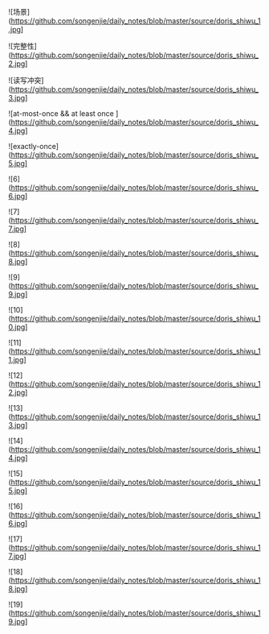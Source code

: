![场景](https://github.com/songenjie/daily_notes/blob/master/source/doris_shiwu_1.jpg]

![完整性](https://github.com/songenjie/daily_notes/blob/master/source/doris_shiwu_2.jpg]

![读写冲突](https://github.com/songenjie/daily_notes/blob/master/source/doris_shiwu_3.jpg]

![at-most-once && at least once ](https://github.com/songenjie/daily_notes/blob/master/source/doris_shiwu_4.jpg]

![exactly-once](https://github.com/songenjie/daily_notes/blob/master/source/doris_shiwu_5.jpg]

![6](https://github.com/songenjie/daily_notes/blob/master/source/doris_shiwu_6.jpg]

![7](https://github.com/songenjie/daily_notes/blob/master/source/doris_shiwu_7.jpg]

![8](https://github.com/songenjie/daily_notes/blob/master/source/doris_shiwu_8.jpg]

![9](https://github.com/songenjie/daily_notes/blob/master/source/doris_shiwu_9.jpg]

![10](https://github.com/songenjie/daily_notes/blob/master/source/doris_shiwu_10.jpg]

![11](https://github.com/songenjie/daily_notes/blob/master/source/doris_shiwu_11.jpg]

![12](https://github.com/songenjie/daily_notes/blob/master/source/doris_shiwu_12.jpg]

![13](https://github.com/songenjie/daily_notes/blob/master/source/doris_shiwu_13.jpg]

![14](https://github.com/songenjie/daily_notes/blob/master/source/doris_shiwu_14.jpg]

![15](https://github.com/songenjie/daily_notes/blob/master/source/doris_shiwu_15.jpg]

![16](https://github.com/songenjie/daily_notes/blob/master/source/doris_shiwu_16.jpg]

![17](https://github.com/songenjie/daily_notes/blob/master/source/doris_shiwu_17.jpg]

![18](https://github.com/songenjie/daily_notes/blob/master/source/doris_shiwu_18.jpg]

![19](https://github.com/songenjie/daily_notes/blob/master/source/doris_shiwu_19.jpg]

